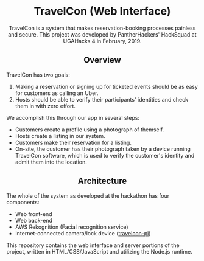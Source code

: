 <div align="center">
<h1>TravelCon (Web Interface)</h1>
TravelCon is a system that makes reservation-booking processes painless and secure. This project was developed by PantherHackers' HackSquad at UGAHacks 4 in February, 2019.
</div>

<h2 align="center">Overview</h2>

TravelCon has two goals:
1. Making a reservation or signing up for ticketed events should be as easy for customers as calling an Uber.
2. Hosts should be able to verify their participants' identities and check them in with zero effort.

We accomplish this through our app in several steps:
* Customers create a profile using a photograph of themself.
* Hosts create a listing in our system.
* Customers make their reservation for a listing.
* On-site, the customer has their photograph taken by a device running TravelCon software, which is used to verify the customer's identity and admit them into the location.

<h2 align="center">Architecture</h2>

The whole of the system as developed at the hackathon has four components:
* Web front-end
* Web back-end
* AWS Rekognition (Facial recognition service)
* Internet-connected camera/lock device ([travelcon-pi](https://github.com/lukedsmalley/travelcon-pi))

This repository contains the web interface and server portions of the project, written in HTML/CSS/JavaScript and utilizing the Node.js runtime.